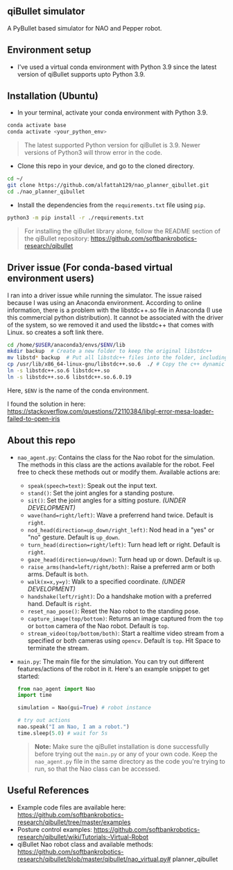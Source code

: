 ## qiBullet simulator

A PyBullet based simulator for NAO and Pepper robot.

## Environment setup

- I've used a virtual conda environment with Python 3.9 since the latest version of qiBullet supports upto Python 3.9. 

## Installation (Ubuntu)

* In your terminal, activate your conda environment with Python 3.9.
```bash
conda activate base
conda activate <your_python_env>
``` 
> The latest supported Python version for qiBullet is 3.9. Newer versions of Python3 will throw error in the code. 
* Clone this repo in your device, and go to the cloned directory.
```bash
cd ~/
git clone https://github.com/alfattah129/nao_planner_qibullet.git
cd ./nao_planner_qibullet
```
* Install the dependencies from the `requirements.txt` file using `pip`.
```bash
python3 -m pip install -r ./requirements.txt
```
> For installing the qiBullet library alone, follow the README section of the qiBullet repository: https://github.com/softbankrobotics-research/qibullet

## Driver issue (For conda-based virtual environment users)

I ran into a driver issue while running the simulator. The issue raised because I was using an Anaconda environment. 
According to online information, there is a problem with the libstdc++.so file in Anaconda (I use this commercial python distribution). It cannot be associated with the driver of the system, so we removed it and used the libstdc++ that comes with Linux. so creates a soft link there.

```bash
cd /home/$USER/anaconda3/envs/$ENV/lib
mkdir backup  # Create a new folder to keep the original libstdc++
mv libstd* backup  # Put all libstdc++ files into the folder, including soft links
cp /usr/lib/x86_64-linux-gnu/libstdc++.so.6  ./ # Copy the c++ dynamic link library of the system here
ln -s libstdc++.so.6 libstdc++.so
ln -s libstdc++.so.6 libstdc++.so.6.0.19
```
Here, `$ENV` is the name of the conda environment.

I found the solution in here:
https://stackoverflow.com/questions/72110384/libgl-error-mesa-loader-failed-to-open-iris

## About this repo

- `nao_agent.py`: Contains the class for the Nao robot for the simulation. The methods in this class are the actions available for the robot. Feel free to check these methods out or modify them. Available actions are: 
    * `speak(speech=text)`: Speak out the input text.
    * `stand()`: Set the joint angles for a standing posture.
    * `sit()`: Set the joint angles for a sitting posture. *(UNDER DEVELOPMENT)*
    * `wave(hand=right/left)`: Wave a preferrend hand twice. Default is `right`.
    * `nod_head(direction=up_down/right_left)`: Nod head in a "yes" or "no" gesture. Default is `up_down`.
    * `turn_head(direction=right/left)`: Turn head left or right. Default is `right`.
    * `gaze_head(direction=up/down)`: Turn head up or down. Default is `up`.
    * `raise_arms(hand=left/right/both)`: Raise a preferred arm or both arms. Default is `both`.
    * `walk(x=x,y=y)`: Walk to a specified coordinate. *(UNDER DEVELOPMENT)*
    * `handshake(left/right)`: Do a handshake motion with a preferred hand. Default is `right`.
    * `reset_nao_pose()`: Reset the Nao robot to the standing pose.
    * `capture_image(top/bottom)`: Returns an image captured from the `top` or `bottom` camera of the Nao robot. Default is `top`.
    * `stream_video(top/bottom/both)`: Start a realtime video stream from a specified or both cameras using `opencv`. Default is `top`. Hit Space to terminate the stream.

- `main.py`: The main file for the simulation. You can try out different features/actions of the robot in it. Here's an example snippet to get started:

    ```python
    from nao_agent import Nao
    import time

    simulation = Nao(gui=True) # robot instance

    # try out actions
    nao.speak("I am Nao, I am a robot.")
    time.sleep(5.0) # wait for 5s
    ```
    > **Note:** Make sure the qiBullet installation is done successfully before trying out the `main.py` or any of your own code. Keep the `nao_agent.py` file in the same directory as the code you're trying to run, so that the Nao class can be accessed.

## Useful References

* Example code files are available here: https://github.com/softbankrobotics-research/qibullet/tree/master/examples
* Posture control examples: https://github.com/softbankrobotics-research/qibullet/wiki/Tutorials:-Virtual-Robot
* qiBullet Nao robot class and available methods: https://github.com/softbankrobotics-research/qibullet/blob/master/qibullet/nao_virtual.py# planner_qibullet
